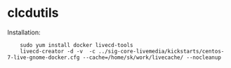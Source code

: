 # clcdutils

Installation:

		sudo yum install docker livecd-tools
		livecd-creator -d -v  -c ../sig-core-livemedia/kickstarts/centos-7-live-gnome-docker.cfg --cache=/home/sk/work/livecache/ --nocleanup

